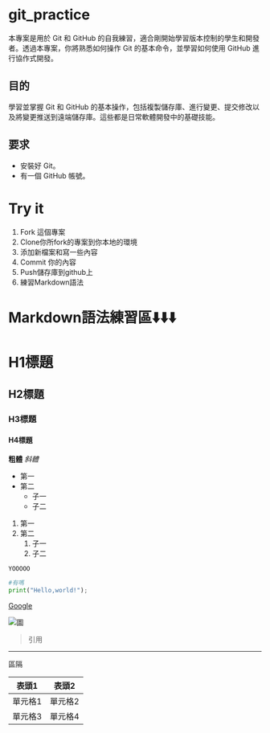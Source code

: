 # git_practice
本專案是用於 Git 和 GitHub 的自我練習，適合剛開始學習版本控制的學生和開發者。透過本專案，你將熟悉如何操作 Git 的基本命令，並學習如何使用 GitHub 進行協作式開發。

## 目的
學習並掌握 Git 和 GitHub 的基本操作，包括複製儲存庫、進行變更、提交修改以及將變更推送到遠端儲存庫。這些都是日常軟體開發中的基礎技能。

## 要求
- 安裝好 Git。
- 有一個 GitHub 帳號。

# Try it
1. Fork 這個專案
2. Clone你所fork的專案到你本地的環境
3. 添加新檔案和寫一些內容
4. Commit 你的內容
5. Push儲存庫到github上
6. 練習Markdown語法

# Markdown語法練習區⬇️⬇️⬇️

# H1標題
## H2標題
### H3標題
#### H4標題

**粗體**
*斜體*

- 第一
- 第二
  - 子一
  - 子二

1. 第一
2. 第二
   1. 子一
   2. 子二

`YOOOOO`
```python
#有嗎
print("Hello,world!");
```

[Google](https://www.google.com.tw/)


![圖](https://cdn-icons-png.flaticon.com/512/394/394697.png)

>引用

---
區隔

|表頭1|表頭2|
|-----|-----|
|單元格1|單元格2|
|單元格3|單元格4|

